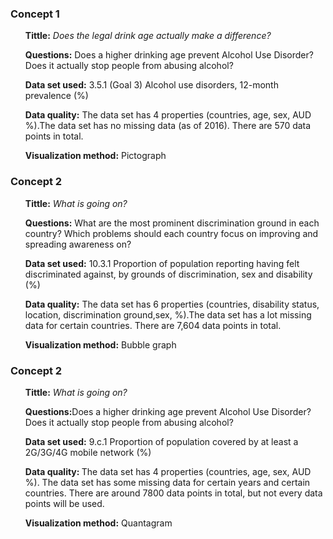 ### Concept 1
<ul> <b>Tittle:</b> <i>Does the legal drink age actually make a difference?</i> </ul>
<ul> <b>Questions:</b> Does a higher drinking age prevent Alcohol Use Disorder? Does it actually stop people from abusing alcohol?</ul>
<ul> <b>Data set used:</b> 3.5.1 (Goal 3) Alcohol use disorders, 12-month prevalence (%) </ul>
<ul> <b>Data quality:</b> The data set has 4 properties (countries, age, sex, AUD %).The data set has no missing data (as of 2016). There are 570 data points in total. </ul>
<ul> <b>Visualization method:</b> Pictograph </ul>


### Concept 2
<ul> <b>Tittle:</b> <i>What is going on?</i> </ul>
<ul> <b>Questions:</b> What are the most prominent discrimination ground in each country? Which problems should each country focus on improving and spreading awareness on?</ul>
<ul> <b>Data set used:</b> 10.3.1 Proportion of population reporting having felt discriminated against, by grounds of discrimination, sex and disability (%)  </ul>
<ul> <b>Data quality:</b> The data set has 6 properties (countries, disability status, location, discrimination ground,sex, %).The data set has a lot missing data for certain countries. There are 7,604 data points in total. </ul>
<ul> <b>Visualization method:</b> Bubble graph </ul>


### Concept 2
<ul> <b>Tittle:</b> <i>What is going on?</i> </ul>
<ul> <b>Questions:</b>Does a higher drinking age prevent Alcohol Use Disorder? Does it actually stop people from abusing alcohol?</ul>
<ul> <b>Data set used:</b> 9.c.1 Proportion of population covered by at least a 2G/3G/4G mobile network (%)</ul>
<ul> <b>Data quality: </b> The data set has 4 properties (countries, age, sex, AUD %). The data set has some missing data for certain years and certain countries. There are around 7800 data points in total, but not every data points will be used. </ul>
<ul> <b>Visualization method:</b> Quantagram </ul>

